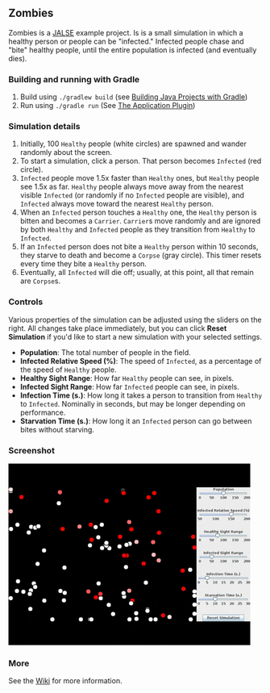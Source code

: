 ## Zombies
Zombies is a [JALSE](https://github.com/Ellzord/JALSE) example project.  Is is a small simulation in which a healthy person or people can be "infected."  Infected people chase and "bite" healthy people, until the entire population is infected (and eventually dies).

### Building and running with Gradle
1. Build using ```./gradlew build``` (see [Building Java Projects with Gradle](https://spring.io/guides/gs/gradle/#_build_your_project_with_gradle_wrapper))
2. Run using ```./gradle run``` (See [The Application Plugin](http://gradle.org/docs/current/userguide/application_plugin.html))

### Simulation details
1. Initially, 100 `Healthy` people (white circles) are spawned and wander randomly about the screen.
2. To start a simulation, click a person.  That person becomes `Infected` (red circle).
3. `Infected` people move 1.5x faster than `Healthy` ones, but `Healthy` people see 1.5x as far.  `Healthy` people always move away from the nearest visible `Infected` (or randomly if no `Infected` people are visible), and `Infected` always move toward the nearest `Healthy` person.
4. When an `Infected` person touches a `Healthy` one, the `Healthy` person is bitten and becomes a `Carrier`.  `Carrier`s move randomly and are ignored by both `Healthy` and `Infected` people as they transition from `Healthy` to `Infected`.
5. If an `Infected` person does not bite a `Healthy` person within 10 seconds, they starve to death and become a `Corpse` (gray circle).  This timer resets every time they bite a `Healthy` person.
6. Eventually, all `Infected` will die off; usually, at this point, all that remain are `Corpse`s.

### Controls
Various properties of the simulation can be adjusted using the sliders on the right.  All changes take place immediately, but you can click **Reset Simulation** if you'd like to start a new simulation with your selected settings.

* **Population**: The total number of people in the field.
* **Infected Relative Speed (%)**: The speed of `Infected`, as a percentage of the speed of `Healthy` people.
* **Healthy Sight Range**: How far `Healthy` people can see, in pixels.
* **Infected Sight Range**: How far `Infected` people can see, in pixels.
* **Infection Time (s.)**: How long it takes a person to transition from `Healthy` to `Infected`.  Nominally in seconds, but may be longer depending on performance.
* **Starvation Time (s.)**: How long it an `Infected` person can go between bites without starving.

### Screenshot
![Zombies screen capture](screencapture.gif)

### More
See the [Wiki](https://github.com/Ellzord/JALSE/wiki) for more information.
